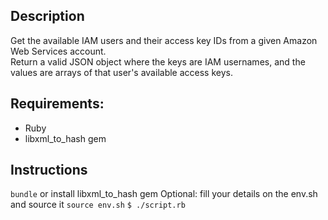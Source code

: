 ## Description

Get the available IAM users and their access key IDs from a given Amazon Web Services account.  
Return a valid JSON object where the keys are IAM usernames, and the values are arrays of that user's available access keys. 

## Requirements:
- Ruby
- libxml_to_hash gem

## Instructions
`bundle` or install libxml_to_hash gem
Optional: fill your details on the env.sh and source it `source env.sh`
`$ ./script.rb`
